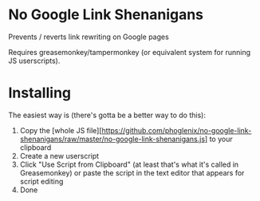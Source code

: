 # No Google Link Shenanigans
Prevents / reverts link rewriting on Google pages

Requires greasemonkey/tampermonkey (or equivalent system for running JS userscripts).

# Installing
The easiest way is (there's gotta be a better way to do this):
  1. Copy the [whole JS file][https://github.com/phoglenix/no-google-link-shenanigans/raw/master/no-google-link-shenanigans.js] to your clipboard
  1. Create a new userscript
  1. Click "Use Script from Clipboard" (at least that's what it's called in Greasemonkey)
or paste the script in the text editor that appears for script editing
  1. Done